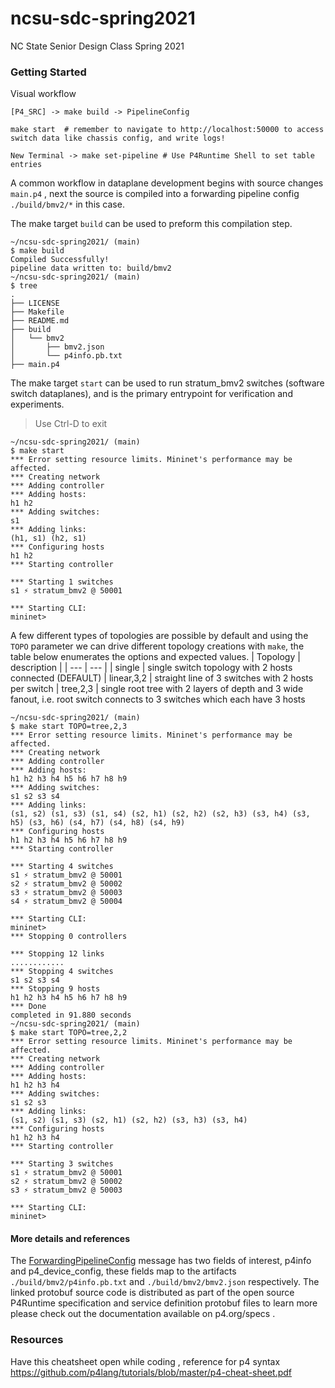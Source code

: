 # ncsu-sdc-spring2021
NC State Senior Design Class Spring 2021

### Getting Started
Visual workflow
```
[P4_SRC] -> make build -> PipelineConfig

make start  # remember to navigate to http://localhost:50000 to access switch data like chassis config, and write logs!

New Terminal -> make set-pipeline # Use P4Runtime Shell to set table entries
```

A common workflow in dataplane development begins with source changes `main.p4` , next the source is compiled into a forwarding pipeline config `./build/bmv2/*` in this case. 

The make target `build` can be used to preform this compilation step.
```
~/ncsu-sdc-spring2021/ (main)
$ make build
Compiled Successfully!
pipeline data written to: build/bmv2
~/ncsu-sdc-spring2021/ (main)
$ tree
.
├── LICENSE
├── Makefile
├── README.md
├── build
│   └── bmv2
│       ├── bmv2.json
│       └── p4info.pb.txt
├── main.p4
```


The make target `start` can be used to run stratum_bmv2 switches (software switch dataplanes), and is the primary entrypoint for verification and experiments. 
> Use Ctrl-D to exit
```
~/ncsu-sdc-spring2021/ (main)
$ make start
*** Error setting resource limits. Mininet's performance may be affected.
*** Creating network
*** Adding controller
*** Adding hosts:
h1 h2
*** Adding switches:
s1
*** Adding links:
(h1, s1) (h2, s1)
*** Configuring hosts
h1 h2
*** Starting controller

*** Starting 1 switches
s1 ⚡️ stratum_bmv2 @ 50001

*** Starting CLI:
mininet>
```

A few different types of topologies are possible by default and using the `TOPO` parameter we can drive different topology creations with `make`, the table below enumerates the options and expected values.
| Topology | description |
| --- | --- |
| single | single switch topology with 2 hosts connected (DEFAULT)
| linear,3,2 | straight line of 3 switches with 2 hosts per switch
| tree,2,3 | single root tree with 2 layers of depth and 3 wide fanout, i.e. root switch connects to 3 switches which each have 3 hosts

```
~/ncsu-sdc-spring2021/ (main)
$ make start TOPO=tree,2,3
*** Error setting resource limits. Mininet's performance may be affected.
*** Creating network
*** Adding controller
*** Adding hosts:
h1 h2 h3 h4 h5 h6 h7 h8 h9
*** Adding switches:
s1 s2 s3 s4
*** Adding links:
(s1, s2) (s1, s3) (s1, s4) (s2, h1) (s2, h2) (s2, h3) (s3, h4) (s3, h5) (s3, h6) (s4, h7) (s4, h8) (s4, h9)
*** Configuring hosts
h1 h2 h3 h4 h5 h6 h7 h8 h9
*** Starting controller

*** Starting 4 switches
s1 ⚡️ stratum_bmv2 @ 50001
s2 ⚡️ stratum_bmv2 @ 50002
s3 ⚡️ stratum_bmv2 @ 50003
s4 ⚡️ stratum_bmv2 @ 50004

*** Starting CLI:
mininet>
*** Stopping 0 controllers

*** Stopping 12 links
............
*** Stopping 4 switches
s1 s2 s3 s4
*** Stopping 9 hosts
h1 h2 h3 h4 h5 h6 h7 h8 h9
*** Done
completed in 91.880 seconds
~/ncsu-sdc-spring2021/ (main)
$ make start TOPO=tree,2,2
*** Error setting resource limits. Mininet's performance may be affected.
*** Creating network
*** Adding controller
*** Adding hosts:
h1 h2 h3 h4
*** Adding switches:
s1 s2 s3
*** Adding links:
(s1, s2) (s1, s3) (s2, h1) (s2, h2) (s3, h3) (s3, h4)
*** Configuring hosts
h1 h2 h3 h4
*** Starting controller

*** Starting 3 switches
s1 ⚡️ stratum_bmv2 @ 50001
s2 ⚡️ stratum_bmv2 @ 50002
s3 ⚡️ stratum_bmv2 @ 50003

*** Starting CLI:
mininet>
```

#### More details and references
The [ForwardingPipelineConfig](https://github.com/p4lang/p4runtime/blob/v1.3.0/proto/p4/v1/p4runtime.proto#L696) message has two fields of interest, p4info and p4_device_config, these fields map to the artifacts `./build/bmv2/p4info.pb.txt` and `./build/bmv2/bmv2.json` respectively. The linked protobuf source code is distributed as part of the open source P4Runtime specification and service definition protobuf files to learn more please check out the documentation available on p4.org/specs .


### Resources
Have this cheatsheet open while coding , reference for p4 syntax https://github.com/p4lang/tutorials/blob/master/p4-cheat-sheet.pdf

